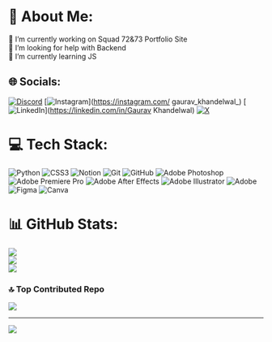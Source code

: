 # 💫 About Me:
🔭 I’m currently working on Squad 72&73 Portfolio Site<br>🤝 I’m looking for help with Backend <br>🌱 I’m currently learning JS<br>


## 🌐 Socials:
[![Discord](https://img.shields.io/badge/Discord-%237289DA.svg?logo=discord&logoColor=white)](https://discord.gg/https://discord.gg/Uh2nypvevc) [![Instagram](https://img.shields.io/badge/Instagram-%23E4405F.svg?logo=Instagram&logoColor=white)](https://instagram.com/ gaurav_khandelwal_) [![LinkedIn](https://img.shields.io/badge/LinkedIn-%230077B5.svg?logo=linkedin&logoColor=white)](https://linkedin.com/in/Gaurav Khandelwal) [![X](https://img.shields.io/badge/X-black.svg?logo=X&logoColor=white)](https://x.com/xXxGauravxXx) 

# 💻 Tech Stack:
![Python](https://img.shields.io/badge/python-3670A0?style=for-the-badge&logo=python&logoColor=ffdd54) ![CSS3](https://img.shields.io/badge/css3-%231572B6.svg?style=for-the-badge&logo=css3&logoColor=white) ![Notion](https://img.shields.io/badge/Notion-%23000000.svg?style=for-the-badge&logo=notion&logoColor=white) ![Git](https://img.shields.io/badge/git-%23F05033.svg?style=for-the-badge&logo=git&logoColor=white) ![GitHub](https://img.shields.io/badge/github-%23121011.svg?style=for-the-badge&logo=github&logoColor=white) ![Adobe Photoshop](https://img.shields.io/badge/adobe%20photoshop-%2331A8FF.svg?style=for-the-badge&logo=adobe%20photoshop&logoColor=white) ![Adobe Premiere Pro](https://img.shields.io/badge/Adobe%20Premiere%20Pro-9999FF.svg?style=for-the-badge&logo=Adobe%20Premiere%20Pro&logoColor=white) ![Adobe After Effects](https://img.shields.io/badge/Adobe%20After%20Effects-9999FF.svg?style=for-the-badge&logo=Adobe%20After%20Effects&logoColor=white) ![Adobe Illustrator](https://img.shields.io/badge/adobe%20illustrator-%23FF9A00.svg?style=for-the-badge&logo=adobe%20illustrator&logoColor=white) ![Adobe](https://img.shields.io/badge/adobe-%23FF0000.svg?style=for-the-badge&logo=adobe&logoColor=white) ![Figma](https://img.shields.io/badge/figma-%23F24E1E.svg?style=for-the-badge&logo=figma&logoColor=white) ![Canva](https://img.shields.io/badge/Canva-%2300C4CC.svg?style=for-the-badge&logo=Canva&logoColor=white)
# 📊 GitHub Stats:
![](https://github-readme-stats.vercel.app/api?username=xXGauravXx&theme=dark&hide_border=false&include_all_commits=true&count_private=false)<br/>
![](https://github-readme-streak-stats.herokuapp.com/?user=xXGauravXx&theme=dark&hide_border=false)<br/>
![](https://github-readme-stats.vercel.app/api/top-langs/?username=xXGauravXx&theme=dark&hide_border=false&include_all_commits=true&count_private=false&layout=compact)

### 🔝 Top Contributed Repo
![](https://github-contributor-stats.vercel.app/api?username=xXGauravXx&limit=5&theme=gotham&combine_all_yearly_contributions=true)

---
[![](https://visitcount.itsvg.in/api?id=xXGauravXx&icon=0&color=0)](https://visitcount.itsvg.in)

<!-- Proudly created with GPRM ( https://gprm.itsvg.in ) -->

